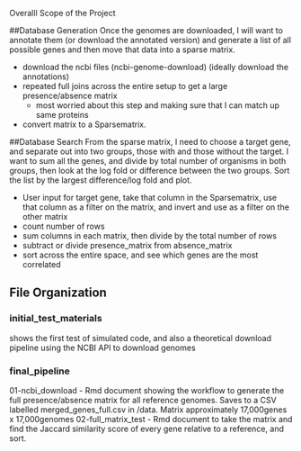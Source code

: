 Overalll Scope of the Project

##Database Generation
Once the genomes are downloaded, I will want to annotate them (or download the annotated version) and generate a list of all possible genes and then move that data into a sparse matrix.
 - download the ncbi files (ncbi-genome-download) (ideally download the annotations)
 - repeated full joins across the entire setup to get a large presence/absence matrix
      - most worried about this step and making sure that I can match up same proteins
 - convert matrix to a Sparsematrix.


##Database Search
From the sparse matrix, I need to choose a target gene, and separate out into two groups, those with and those without the target. I want to sum all the genes, and divide by total number of organisms in both groups, then look at the log fold or difference between the two groups. Sort the list by the largest difference/log fold and plot.

 - User input for target gene, take that column in the Sparsematrix, use that column as a filter on the matrix, and invert and use as a filter on the other matrix
 - count number of rows
 - sum columns in each matrix, then divide by the total number of rows
 - subtract or divide presence_matrix from absence_matrix
 - sort across the entire space, and see which genes are the most correlated


## File Organization
### initial_test_materials 
shows the first test of simulated code, and also a theoretical download pipeline using the NCBI API to download genomes

### final_pipeline
01-ncbi_download - Rmd document showing the workflow to generate the full presence/absence matrix for all reference genomes. Saves to a CSV labelled merged_genes_full.csv in /data. Matrix approximately 17,000genes x 17,000genomes
02-full_matrix_test - Rmd document to take the matrix and find the Jaccard similarity score of every gene relative to a reference, and sort.
